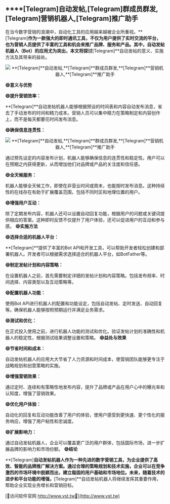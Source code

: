 ## ****[Telegram]**自动发帖,**[Telegram]**群成员群发,**[Telegram]**营销机器人,**[Telegram]**推广助手**

在当今数字营销的浪潮中，自动化工具的应用越来越被企业所重视。**[Telegram]**作为一款强大的即时通讯工具，不仅为用户提供了实时交流的平台，也为营销人员提供了丰富的工具和机会来推广品牌、服务和产品。其中，自动发帖机器人（Bot）的应用尤为突出，本文将探讨**[Telegram]**自动发帖的意义、实施方法及其带来的益处。

 <center><img src="https://vst.tw/MP4/tuiguang/png/7.png" alt="**[Telegram]**自动发帖,**[Telegram]**群成员群发,**[Telegram]**营销机器人,**[Telegram]**推广助手"></center>

**😄意义与优势**

**😄提升营销效率：**

**[Telegram]**自动发帖机器人能够根据预设的时间表和内容自动发布消息，省去了手动发布的时间和精力成本。营销人员可以集中精力在策略制定和内容创作上，而不是每天都要花时间发布消息。

**😄确保信息连贯性：**

 <center><img src="https://vst.tw/MP4/tuiguang/png/3.png" alt="**[Telegram]**自动发帖,**[Telegram]**群成员群发,**[Telegram]**营销机器人,**[Telegram]**推广助手"></center>

通过预先设定的内容发布计划，机器人能够确保信息的连贯性和稳定性。用户可以在预期之内获得更新，从而增加他们对品牌或产品的关注度和信任感。

**😄全天候服务：**

机器人能够全天候工作，即使在非营业时间或周末，也能按时发布消息。这种持续性的在线存在有助于扩展覆盖范围，包括不同时区和地理位置的用户。

**😄增强用户互动：**

除了定期发布内容，机器人还可以设置自动回复功能，根据用户的问题或关键词提供相应的答案。这种即时反馈不仅提升了用户体验，还可以促进用户的互动和参与感。
**😄实施方法**

**😄选择合适的机器人平台：**

**[Telegram]**提供了丰富的Bot API和开发工具，可以帮助开发者轻松创建和部署机器人。开发者可以根据需求选择适合的机器人平台，如BotFather等。

**😄制定发帖计划和内容策略：**

在设置机器人之前，首先需要制定详细的发帖计划和内容策略。包括发布频率、时间选择、内容类型以及互动策略等。

**😄配置机器人功能：**

使用Bot API进行机器人的配置和功能设定，包括自动发帖、定时发送、自动回复等。确保机器人能够按照预期运行并满足业务需求。

**😄测试和优化：**

在正式投入使用之前，进行机器人功能的测试和优化。验证发帖计划的准确性和机器人的稳定性，根据测试结果调整设置和策略。
**😄益处与效果**

**😄节省时间和成本：**

自动发帖机器人的应用大大节省了人力资源和时间成本，使营销团队能够更专注于战略规划和创意策略的实施。

**😄增强营销效果：**

通过定时、连续和有策略性地发布内容，提升了品牌或产品在用户心中的曝光率和认知度，增强了营销效果。

**😄优化用户体验：**

自动化的回复和互动功能改善了用户的体验，使用户感受到更快速、更个性化的服务响应，增强了用户粘性和忠诚度。

**😄扩展影响力：**

通过自动发帖机器人，企业可以覆盖更广泛的用户群体，包括国际市场，进一步扩展品牌的影响力和市场份额。
**😄结论**

**[Telegram]**自动发帖机器人作为一种先进的数字营销工具，为企业提供了高效、智能的品牌推广解决方案。通过合理的策略规划和技术实施，企业可以在竞争激烈的市场环境中脱颖而出，建立稳固的用户基础和市场地位。未来，随着技术的进步和平台功能的增强，**[Telegram]**自动发帖机器人将继续发挥其重要作用，帮助企业实现业务增长和营销目标。


[👻访问软件官网 http://www.vst.tw👻](http://www.vst.tw)
